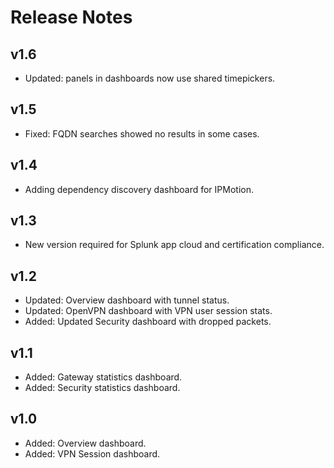 # Release Notes

## v1.6
* Updated: panels in dashboards now use shared timepickers.

## v1.5
* Fixed: FQDN searches showed no results in some cases.

## v1.4
* Adding dependency discovery dashboard for IPMotion.

## v1.3
* New version required for Splunk app cloud and certification compliance.

## v1.2
* Updated: Overview dashboard with tunnel status.
* Updated: OpenVPN dashboard with VPN user session stats.
* Added: Updated Security dashboard with dropped packets.

## v1.1
* Added: Gateway statistics dashboard.
* Added: Security statistics dashboard.

## v1.0
* Added: Overview dashboard.
* Added: VPN Session dashboard.

